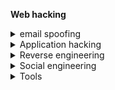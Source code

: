 **Web hacking**
<details>
<summary>email spoofing</summary>

```cs
[ SPF ] - Sender Policy Framework
[ DKIM ] - Domain Key Identified Mail
[ DMARC ] -  Domain-based Message Authentication, Reporting & Conformance
```
</details>
<details>
<summary>Application hacking</summary>

</details>
<details>
<summary>Reverse engineering</summary>

</details>
<details>
<summary>Social engineering</summary>

</details>
<details>
<summary>Tools</summary>

</details>